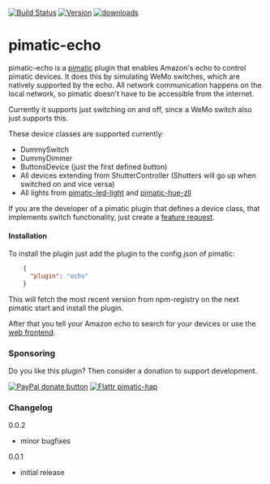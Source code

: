 [![Build Status](http://img.shields.io/travis/michbeck100/pimatic-echo/master.svg)](https://travis-ci.org/michbeck100/pimatic-echo)
[![Version](https://img.shields.io/npm/v/pimatic-echo.svg)](https://img.shields.io/npm/v/pimatic-echo.svg)
[![downloads][downloads-image]][downloads-url]

[downloads-image]: https://img.shields.io/npm/dm/pimatic-echo.svg?style=flat
[downloads-url]: https://npmjs.org/package/pimatic-echo


# pimatic-echo
pimatic-echo is a [pimatic](https://github.com/pimatic/pimatic) plugin that enables Amazon's echo to control pimatic devices. It does this by simulating WeMo switches, which are natively supported by the echo. All network communication happens on the local network, so pimatic doesn't have to be accessible from the internet.

Currently it supports just switching on and off, since a WeMo switch also just supports this.

These device classes are supported currently:
* DummySwitch
* DummyDimmer
* ButtonsDevice (just the first defined button)
* All devices extending from ShutterController (Shutters will go up when switched on and vice versa)
* All lights from [pimatic-led-light](https://github.com/philip1986/pimatic-led-light) and [pimatic-hue-zll](https://github.com/markbergsma/pimatic-hue-zll)

If you are the developer of a pimatic plugin that defines a device class, that implements switch functionality, just create a [feature request](https://github.com/michbeck100/pimatic-echo/issues/new).

#### Installation

To install the plugin just add the plugin to the config.json of pimatic:

```json
    {
      "plugin": "echo"   
    }
```

This will fetch the most recent version from npm-registry on the next pimatic start and install the plugin.

After that you tell your Amazon echo to search for your devices or use the [web frontend](http://alexa.amazon.de/spa/index.html#smart-home). 

### Sponsoring

Do you like this plugin? Then consider a donation to support development.

<span class="badge-paypal"><a href="https://www.paypal.com/cgi-bin/webscr?cmd=_s-xclick&hosted_button_id=2T48JXA589B4Y" title="Donate to this project using Paypal"><img src="https://img.shields.io/badge/paypal-donate-yellow.svg" alt="PayPal donate button" /></a></span>
[![Flattr pimatic-hap](http://api.flattr.com/button/flattr-badge-large.png)](https://flattr.com/submit/auto?user_id=michbeck100&url=https://github.com/michbeck100/pimatic-echo&title=pimatic-echo&language=&tags=github&category=software)

### Changelog

0.0.2
* minor bugfixes

0.0.1
* initial release
